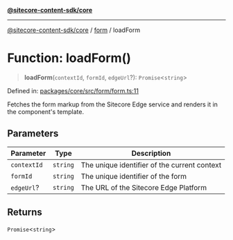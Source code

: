 [**@sitecore-content-sdk/core**](../../README.md)

***

[@sitecore-content-sdk/core](../../README.md) / [form](../README.md) / loadForm

# Function: loadForm()

> **loadForm**(`contextId`, `formId`, `edgeUrl`?): `Promise`\<`string`\>

Defined in: [packages/core/src/form/form.ts:11](https://github.com/Sitecore/content-sdk/blob/41c13b52df868906ffa0d42b81d2e4d21033d6c3/packages/core/src/form/form.ts#L11)

Fetches the form markup from the Sitecore Edge service and renders it in the component's template.

## Parameters

| Parameter | Type | Description |
| ------ | ------ | ------ |
| `contextId` | `string` | The unique identifier of the current context |
| `formId` | `string` | The unique identifier of the form |
| `edgeUrl`? | `string` | The URL of the Sitecore Edge Platform |

## Returns

`Promise`\<`string`\>

